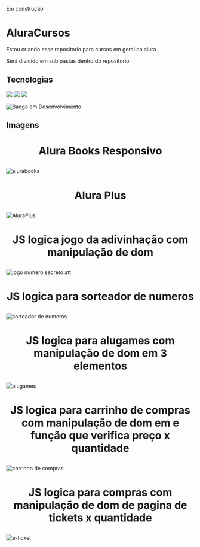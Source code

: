 Em construção

<h1>AluraCursos</h1>
<p>Estou criando esse repositorio para cursos em geral da alura</p>

<p>Será dividido em sub pastas dentro do repositorio</p>

<h2>Tecnologias</h2>
<div>
 <img src="https://img.shields.io/badge/css3-%231572B6.svg?style=for-the-badge&logo=css3&logoColor=white">
 <img src="https://img.shields.io/badge/html5-%23E34F26.svg?style=for-the-badge&logo=html5&logoColor=white">
 <img src="https://img.shields.io/badge/javascript-%23323330.svg?style=for-the-badge&logo=javascript&logoColor=%23F7DF1E">
</div>

![Badge em Desenvolvimento](http://img.shields.io/static/v1?label=STATUS&message=EM%20DESENVOLVIMENTO&color=GREEN&style=for-the-badge)

<h2>Imagens</h2>

 # <p align="center">Alura Books Responsivo</p>

![alurabooks](https://github.com/user-attachments/assets/34846f28-c36c-489f-9197-c40d74f8e743)

 # <p align="center">Alura Plus</p>

![AluraPlus](https://github.com/user-attachments/assets/9e582927-2a59-4d65-aba0-33ddc404f677)

 # <p align="center">JS logica jogo da adivinhação com manipulação de dom</p> 

![jogo numero secreto att](https://github.com/user-attachments/assets/c78b79f0-b0f3-4dd9-8c2d-1974ebf14fcc)

# <p align="center">JS logica para sorteador de numeros</p> 

![sorteador de numeros](https://github.com/user-attachments/assets/5d9d6513-7080-42c8-88a5-f91c8cd2faab)

# <p align="center">JS logica para alugames com manipulação de dom em 3 elementos</p> 

![alugames](https://github.com/user-attachments/assets/eb13bbab-5b34-404d-8e7f-a452659599b5)

# <p align="center">JS logica para carrinho de compras com manipulação de dom em e função que verifica preço x quantidade</p> 

![carrinho de compras](https://github.com/user-attachments/assets/46647c1d-e908-402c-a329-ea337e3a95e7)

# <p align="center">JS logica para compras com manipulação de dom de pagina de tickets x quantidade</p> 

![e-ticket](https://github.com/user-attachments/assets/e3d9d512-825a-425f-8ded-2aa757e1403e)

